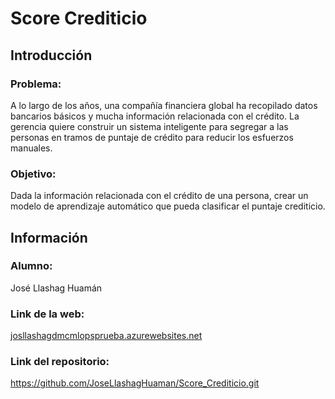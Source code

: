 # Score Crediticio

## Introducción

### Problema:
A lo largo de los años, una compañía financiera global ha recopilado datos bancarios básicos y mucha información relacionada con el crédito. La gerencia quiere construir un sistema inteligente para segregar a las personas en tramos de puntaje de crédito para reducir los esfuerzos manuales.

### Objetivo:
Dada la información relacionada con el crédito de una persona, crear un modelo de aprendizaje automático que pueda clasificar el puntaje crediticio.

## Información

### Alumno:
José Llashag Huamán

### Link de la web:
<a href="josllashagdmcmlopsprueba.azurewebsites.net">josllashagdmcmlopsprueba.azurewebsites.net</a>

### Link del repositorio:
https://github.com/JoseLlashagHuaman/Score_Crediticio.git
